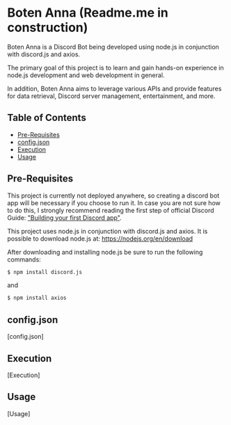 # Boten Anna (Readme.me in construction)

Boten Anna is a Discord Bot being developed using node.js in conjunction with discord.js and axios.

The primary goal of this project is to learn and gain hands-on experience in node.js development and web development in general.

In addition, Boten Anna aims to leverage various APIs and provide features for data retrieval, Discord server management, entertainment, and more.

## Table of Contents
- [Pre-Requisites](#Pre-Requisites)
- [config.json](#config.json)
- [Execution](#Execution)
- [Usage](#Commands)

## Pre-Requisites

This project is currently not deployed anywhere, so creating a discord bot app will be necessary if you choose to run it. In case you are not sure how to do this, I strongly recommend reading the first step of official Discord Guide: ["Building your first Discord app"](https://discord.com/developers/docs/getting-started#step-1-creating-an-app).

This project uses node.js in conjunction with discord.js and axios. It is possible to download node.js at: https://nodejs.org/en/download

After downloading and installing node.js be sure to run the following commands:

```bash
$ npm install discord.js
```
and

```bash
$ npm install axios
```

## config.json

[config.json]

## Execution

[Execution]

## Usage

[Usage]
